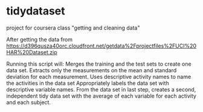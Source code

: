 # tidydataset
project for coursera class "getting and cleaning data"

After getting the data from
https://d396qusza40orc.cloudfront.net/getdata%2Fprojectfiles%2FUCI%20HAR%20Dataset.zip 

Running this script will:
Merges the training and the test sets to create one data set.
Extracts only the measurements on the mean and standard deviation for each measurement. 
Uses descriptive activity names to name the activities in the data set
Appropriately labels the data set with descriptive variable names. 
From the data set in last step, creates a second, independent tidy data set with the average of each variable for each activity and each subject.
